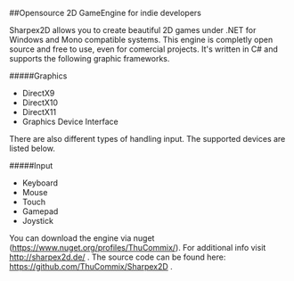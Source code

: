 ##Opensource 2D GameEngine for indie developers


Sharpex2D allows you to create beautiful 2D games under .NET for Windows and Mono compatible systems. This engine is completly open source and free to use, even for comercial projects. It's written in C# and supports the following graphic frameworks.

#####Graphics
* DirectX9
* DirectX10
* DirectX11
* Graphics Device Interface

There are also different types of handling input. The supported devices are listed below.

#####Input
* Keyboard
* Mouse
* Touch
* Gamepad
* Joystick

You can download the engine via nuget (https://www.nuget.org/profiles/ThuCommix/). For additional info visit http://sharpex2d.de/ . The source code can be found here: https://github.com/ThuCommix/Sharpex2D .
